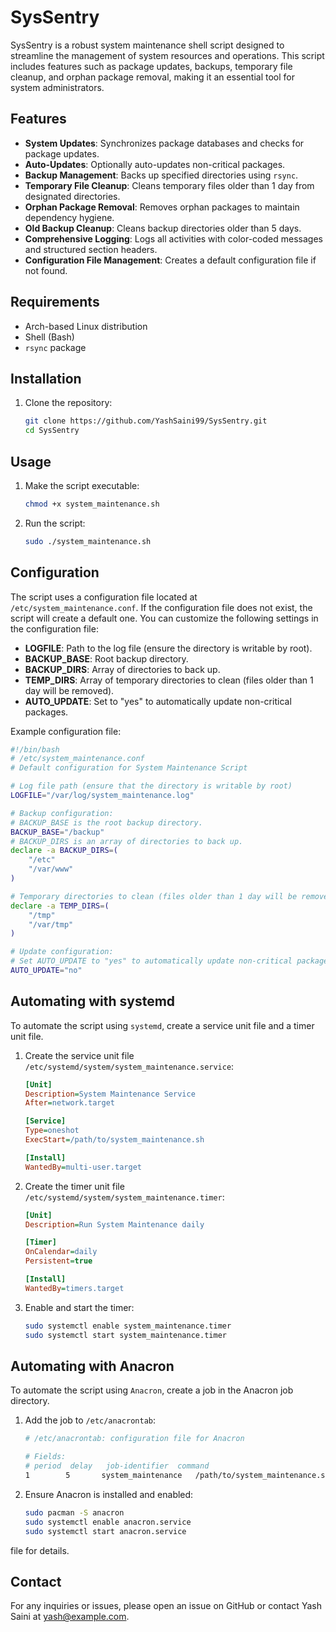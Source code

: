 # SysSentry

SysSentry is a robust system maintenance shell script designed to streamline the management of system resources and operations. This script includes features such as package updates, backups, temporary file cleanup, and orphan package removal, making it an essential tool for system administrators.

## Features

- **System Updates**: Synchronizes package databases and checks for package updates.
- **Auto-Updates**: Optionally auto-updates non-critical packages.
- **Backup Management**: Backs up specified directories using `rsync`.
- **Temporary File Cleanup**: Cleans temporary files older than 1 day from designated directories.
- **Orphan Package Removal**: Removes orphan packages to maintain dependency hygiene.
- **Old Backup Cleanup**: Cleans backup directories older than 5 days.
- **Comprehensive Logging**: Logs all activities with color-coded messages and structured section headers.
- **Configuration File Management**: Creates a default configuration file if not found.

## Requirements

- Arch-based Linux distribution
- Shell (Bash)
- `rsync` package

## Installation

1. Clone the repository:
    ```sh
    git clone https://github.com/YashSaini99/SysSentry.git
    cd SysSentry
    ```

## Usage

1. Make the script executable:
    ```sh
    chmod +x system_maintenance.sh
    ```

2. Run the script:
    ```sh
    sudo ./system_maintenance.sh
    ```

## Configuration

The script uses a configuration file located at `/etc/system_maintenance.conf`. If the configuration file does not exist, the script will create a default one. You can customize the following settings in the configuration file:

- **LOGFILE**: Path to the log file (ensure the directory is writable by root).
- **BACKUP_BASE**: Root backup directory.
- **BACKUP_DIRS**: Array of directories to back up.
- **TEMP_DIRS**: Array of temporary directories to clean (files older than 1 day will be removed).
- **AUTO_UPDATE**: Set to "yes" to automatically update non-critical packages.

Example configuration file:
```sh
#!/bin/bash
# /etc/system_maintenance.conf
# Default configuration for System Maintenance Script

# Log file path (ensure that the directory is writable by root)
LOGFILE="/var/log/system_maintenance.log"

# Backup configuration:
# BACKUP_BASE is the root backup directory.
BACKUP_BASE="/backup"
# BACKUP_DIRS is an array of directories to back up.
declare -a BACKUP_DIRS=(
    "/etc"
    "/var/www"
)

# Temporary directories to clean (files older than 1 day will be removed)
declare -a TEMP_DIRS=(
    "/tmp"
    "/var/tmp"
)

# Update configuration:
# Set AUTO_UPDATE to "yes" to automatically update non-critical packages.
AUTO_UPDATE="no"
```

## Automating with systemd

To automate the script using `systemd`, create a service unit file and a timer unit file.

1. Create the service unit file `/etc/systemd/system/system_maintenance.service`:
    ```ini
    [Unit]
    Description=System Maintenance Service
    After=network.target

    [Service]
    Type=oneshot
    ExecStart=/path/to/system_maintenance.sh

    [Install]
    WantedBy=multi-user.target
    ```

2. Create the timer unit file `/etc/systemd/system/system_maintenance.timer`:
    ```ini
    [Unit]
    Description=Run System Maintenance daily

    [Timer]
    OnCalendar=daily
    Persistent=true

    [Install]
    WantedBy=timers.target
    ```

3. Enable and start the timer:
    ```sh
    sudo systemctl enable system_maintenance.timer
    sudo systemctl start system_maintenance.timer
    ```

## Automating with Anacron

To automate the script using `Anacron`, create a job in the Anacron job directory.

1. Add the job to `/etc/anacrontab`:
    ```sh
    # /etc/anacrontab: configuration file for Anacron

    # Fields:
    # period  delay   job-identifier  command
    1        5       system_maintenance   /path/to/system_maintenance.sh
    ```

2. Ensure Anacron is installed and enabled:
    ```sh
    sudo pacman -S anacron
    sudo systemctl enable anacron.service
    sudo systemctl start anacron.service
    ```
file for details.

## Contact

For any inquiries or issues, please open an issue on GitHub or contact Yash Saini at yash@example.com.
